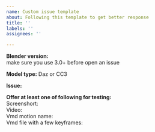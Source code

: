 ```yaml
---
name: Custom issue template
about: Following this template to get better response
title: ''
labels: ''
assignees: ''

---
```


**Blender version:**  
make sure you use 3.0+ before open an issue

**Model type:**  Daz or CC3  

**Issue:**  


**Offer at least one of following for testing:**  
Screenshort:  
Video:  
Vmd motion name:    
Vmd file with a few keyframes:
